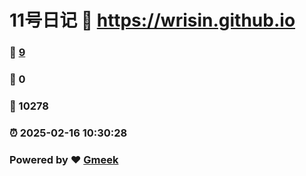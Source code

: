 # 11号日记 :link: https://wrisin.github.io 
### :page_facing_up: [9](https://wrisin.github.io/tag.html) 
### :speech_balloon: 0 
### :hibiscus: 10278 
### :alarm_clock: 2025-02-16 10:30:28 
### Powered by :heart: [Gmeek](https://github.com/Meekdai/Gmeek)
